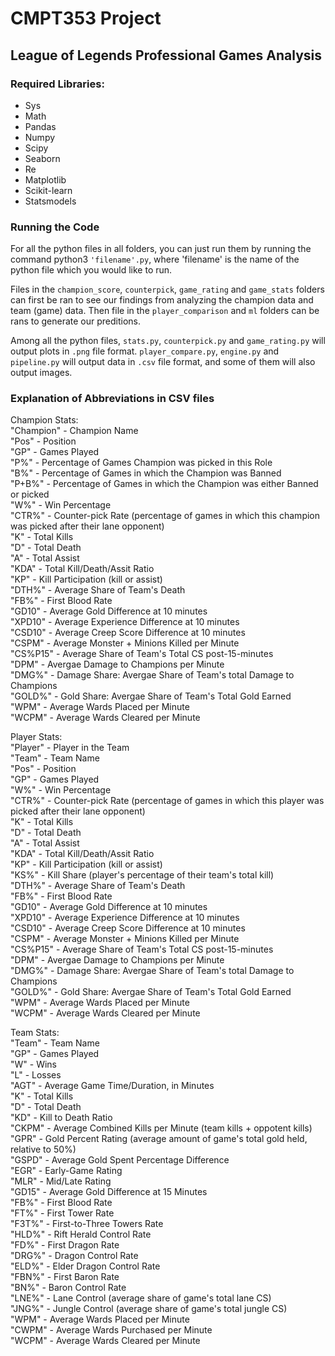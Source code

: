 # CMPT353 Project
## League of Legends Professional Games Analysis

### Required Libraries:
* Sys 
* Math
* Pandas
* Numpy
* Scipy
* Seaborn
* Re
* Matplotlib
* Scikit-learn
* Statsmodels

### Running the Code
For all the python files in all folders, you can just run them by running the command python3 `'filename'.py`, where 'filename' is the name of the python file which you would like to run.

Files in the `champion_score`, `counterpick`, `game_rating` and `game_stats` folders can first be ran to see our findings from analyzing the champion data and team (game) data. Then file in the `player_comparison` and `ml` folders can be rans to generate our preditions.

Among all the python files, `stats.py`, `counterpick.py` and `game_rating.py` will output plots in `.png` file format. `player_compare.py`, `engine.py` and `pipeline.py` will output data in `.csv` file format, and some of them will also output images.



### Explanation of Abbreviations in CSV files
Champion Stats:<br/>
"Champion" - Champion Name<br/>
"Pos" - Position<br/>
"GP" - Games Played<br/>
"P%" - Percentage of Games Champion was picked in this Role<br/>
"B%" - Percentage of Games in which the Champion was Banned<br/>
"P+B%" - Percentage of Games in which the Champion was either Banned or picked<br/>
"W%" - Win Percentage<br/>
"CTR%" - Counter-pick Rate (percentage of games in which this champion was picked after their lane opponent)<br/>
"K" - Total Kills<br/>
"D" - Total Death<br/>
"A" - Total Assist<br/>
"KDA" - Total Kill/Death/Assit Ratio<br/>
"KP" - Kill Participation (kill or assist)<br/>
"DTH%" - Average Share of Team's Death<br/>
"FB%" - First Blood Rate<br/>
"GD10" - Average Gold Difference at 10 minutes<br/>
"XPD10" - Average Experience Difference at 10 minutes<br/>
"CSD10" - Average Creep Score Difference at 10 minutes<br/>
"CSPM" - Average Monster + Minions Killed per Minute<br/>
"CS%P15" - Average Share of Team's Total CS post-15-minutes<br/>
"DPM" - Avergae Damage to Champions per Minute<br/>
"DMG%" - Damage Share: Avergae Share of Team's total Damage to Champions<br/>
"GOLD%" - Gold Share: Avergae Share of Team's Total Gold Earned<br/>
"WPM" - Average Wards Placed per Minute<br/>
"WCPM" - Average Wards Cleared per Minute<br/>


Player Stats:<br/>
"Player" - Player in the Team<br/>
"Team" - Team Name<br/>
"Pos" - Position<br/>
"GP" - Games Played<br/>
"W%" - Win Percentage<br/>
"CTR%" - Counter-pick Rate (percentage of games in which this player was picked after their lane opponent)<br/>
"K" - Total Kills<br/>
"D" - Total Death<br/>
"A" - Total Assist<br/>
"KDA" - Total Kill/Death/Assit Ratio<br/>
"KP" - Kill Participation (kill or assist)<br/>
"KS%" - Kill Share (player's percentage of their team's total kill)<br/>
"DTH%" - Average Share of Team's Death<br/>
"FB%" - First Blood Rate<br/>
"GD10" - Average Gold Difference at 10 minutes<br/>
"XPD10" - Average Experience Difference at 10 minutes<br/>
"CSD10" - Average Creep Score Difference at 10 minutes<br/>
"CSPM" - Average Monster + Minions Killed per Minute<br/>
"CS%P15" - Average Share of Team's Total CS post-15-minutes<br/>
"DPM" - Avergae Damage to Champions per Minute<br/>
"DMG%" - Damage Share: Avergae Share of Team's total Damage to Champions<br/>
"GOLD%" - Gold Share: Avergae Share of Team's Total Gold Earned<br/>
"WPM" - Average Wards Placed per Minute<br/>
"WCPM" - Average Wards Cleared per Minute<br/>


Team Stats:<br/>
"Team" - Team Name<br/>
"GP" - Games Played<br/>
"W" - Wins<br/>
"L"	- Losses<br/>
"AGT" - Average Game Time/Duration, in Minutes<br/>
"K" - Total Kills<br/>
"D" - Total Death<br/>
"KD" - Kill to Death Ratio<br/>
"CKPM" - Average Combined Kills per Minute (team kills + oppotent kills)<br/>
"GPR" - Gold Percent Rating (average amount of game's total gold held, relative to 50%)<br/>
"GSPD" - Average Gold Spent Percentage Difference<br/>
"EGR" - Early-Game Rating<br/>
"MLR" - Mid/Late Rating<br/>
"GD15" - Average Gold Difference at 15 Minutes<br/>
"FB%" - First Blood Rate<br/>
"FT%" - First Tower Rate<br/>
"F3T%" - First-to-Three Towers Rate<br/>
"HLD%" - Rift Herald Control Rate<br/>
"FD%" - First Dragon Rate<br/>
"DRG%" - Dragon Control Rate<br/>
"ELD%" - Elder Dragon Control Rate<br/>
"FBN%" - First Baron Rate<br/>
"BN%" - Baron Control Rate<br/>
"LNE%" - Lane Control (average share of game's total lane CS)<br/>
"JNG%" - Jungle Control (average share of game's total jungle CS)<br/>
"WPM" - Average Wards Placed per Minute<br/>
"CWPM" - Average Wards Purchased per Minute<br/>
"WCPM" - Average Wards Cleared per Minute<br/>
